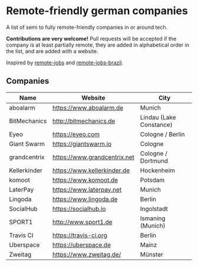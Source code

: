 # Remote-friendly german companies

A list of semi to fully remote-friendly companies in or around tech.

**Contributions are very welcome!** Pull requests will be accepted if the
company is at least partially remote, they are added in alphabetical order in
the list, and are added with a website.

Inspired by [remote-jobs](https://github.com/jessicard/remote-jobs) and
[remote-jobs-brazil](https://github.com/lerrua/remote-jobs-brazil).

## Companies

Name | Website | City
---- | ------- | ----
aboalarm | https://www.aboalarm.de | Munich
BitMechanics | http://bitmechanics.de | Lindau (Lake Constance)
Eyeo | https://eyeo.com | Cologne / Berlin
Giant Swarm | https://giantswarm.io | Cologne
grandcentrix | https://www.grandcentrix.net | Cologne / Dortmund
Kellerkinder | https://www.kellerkinder.de | Hockenheim
komoot | https://www.komoot.de | Potsdam
LaterPay | https://www.laterpay.net | Munich
Lingoda | https://www.lingoda.de | Berlin
SocialHub | https://socialhub.io | Ingolstadt
SPORT1 | http://www.sport1.de | Ismaning (Munich)
Travis CI | https://travis-ci.org | Berlin
Uberspace | https://uberspace.de | Mainz
Zweitag | https://www.zweitag.de/ | Münster
